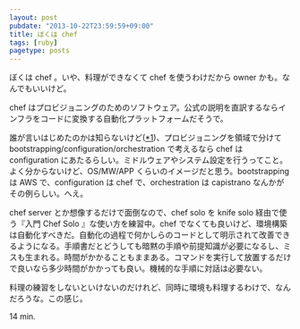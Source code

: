 ```yaml
---
layout: post
pubdate: "2013-10-22T23:59:59+09:00"
title: ぼくは chef
tags: [ruby]
pagetype: posts
---
```

ぼくは chef 。いや、料理ができなくて chef を使うわけだから owner かも。なんでもいいけど。

chef はプロビジョニングのためのソフトウェア。公式の説明を直訳するならインフラをコードに変換する自動化プラットフォームだそうで。

誰が言いはじめたのかは知らないけど([\*1][ref1])、プロビジョニングを領域で分けて bootstrapping/configuration/orchestration で考えるなら chef は configuration にあたるらしい。ミドルウェアやシステム設定を行うってこと。よく分からないけど、OS/MW/APP くらいのイメージだと思う。bootstrapping は AWS で、configuration は chef で、orchestration は capistrano なんかがその例らしい。へえ。

chef server とか想像するだけで面倒なので、chef solo を knife solo 経由で使う『入門 Chef Solo 』な使い方を練習中。chef でなくても良いけど、環境構築は自動化すべきだ。自動化の過程で何かしらのコードとして明示されて改善できるようになる。手順書だとどうしても暗黙の手順や前提知識が必要になるし、ミスも生まれる。時間がかかることもままある。コマンドを実行して放置するだけで良いなら多少時間がかかっても良い。機械的な手順に対話は必要ない。

料理の練習をしないといけないのだけれど、同時に環境も料理するわけで、なんだろうな。この感じ。

14 min.

[ref1]: http://mizzy.org/blog/2010/03/26/1/

